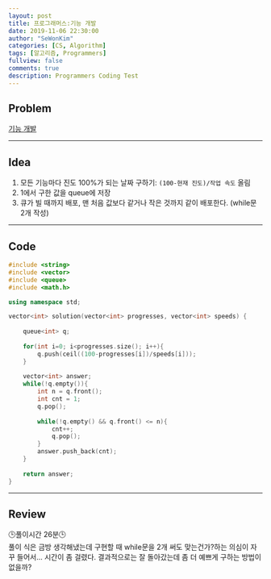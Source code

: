 ```yaml
---
layout: post
title: 프로그래머스:기능 개발
date: 2019-11-06 22:30:00
author: "SeWonKim"
categories: [CS, Algorithm]
tags: [알고리즘, Programmers]
fullview: false
comments: true
description: Programmers Coding Test
---
```


## Problem

[기능 개발](https://programmers.co.kr/learn/courses/30/lessons/42586)

---

## Idea

1. 모든 기능마다 진도 100%가 되는 날짜 구하기: `(100-현재 진도)/작업 속도` 올림
2. 1에서 구한 값을 queue에 저장
3. 큐가 빌 때까지 배포, 맨 처음 값보다 같거나 작은 것까지 같이 배포한다. (while문 2개 작성)

---

## Code
```cpp
#include <string>
#include <vector>
#include <queue>
#include <math.h>

using namespace std;

vector<int> solution(vector<int> progresses, vector<int> speeds) {
    
    queue<int> q;
    
    for(int i=0; i<progresses.size(); i++){
        q.push(ceil((100-progresses[i])/speeds[i]));
    }
    
    vector<int> answer;
    while(!q.empty()){
        int n = q.front();
        int cnt = 1;
        q.pop();
        
        while(!q.empty() && q.front() <= n){
            cnt++;
            q.pop();
        }
        answer.push_back(cnt);
    }
    
    return answer;
}
```

---

## Review
🕒풀이시간 26분🕒      
풀이 식은 금방 생각해냈는데 구현할 때 while문을 2개 써도 맞는건가?하는 의심이 자꾸 들어서... 시간이 좀 걸렸다. 
결과적으로는 잘 돌아갔는데 좀 더 예쁘게 구하는 방법이 없을까?
